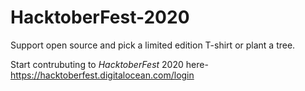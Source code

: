 # HacktoberFest-2020
Support open source and pick a limited edition T-shirt or plant a tree.

Start contrubuting to *HacktoberFest* 2020 here- https://hacktoberfest.digitalocean.com/login
